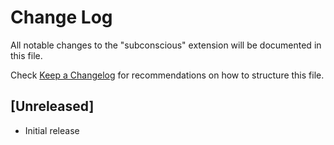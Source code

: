 # Change Log

All notable changes to the "subconscious" extension will be documented in this file.

Check [Keep a Changelog](http://keepachangelog.com/) for recommendations on how to structure this file.

## [Unreleased]

- Initial release